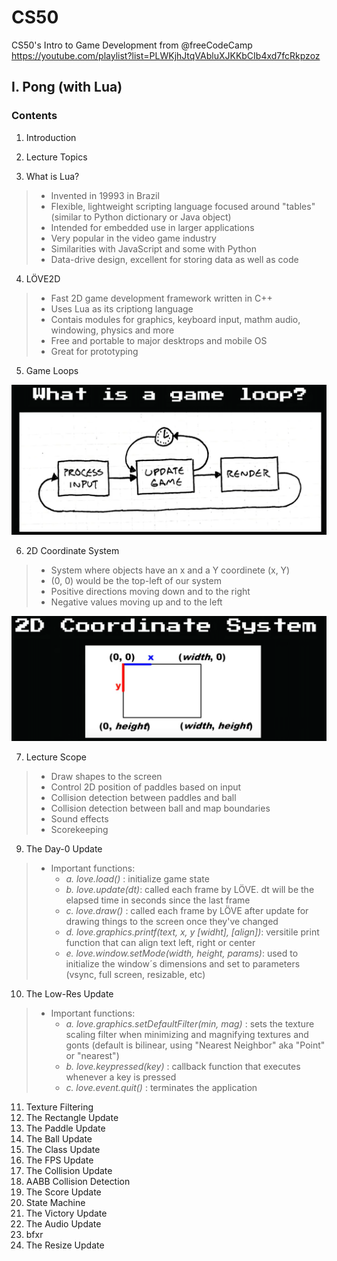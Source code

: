 # CS50
CS50's Intro to Game Development from @freeCodeCamp
https://youtube.com/playlist?list=PLWKjhJtqVAbluXJKKbCIb4xd7fcRkpzoz

## I. Pong (with Lua)

### Contents
1. Introduction
2. Lecture Topics

3. What is Lua?

  > - Invented in 19993 in Brazil
  > - Flexible, lightweight scripting language focused around "tables" (similar to Python dictionary or Java object)
  > - Intended for embedded use in larger applications
  > - Very popular in the video game industry
  > - Similarities with JavaScript and some with Python
  > - Data-drive design, excellent for storing data as well as code
  
4. LÖVE2D

  > - Fast 2D game development framework written in C++
  > - Uses Lua as its criptiong language
  > - Contais modules for graphics, keyboard input, mathm audio, windowing, physics and more
  > - Free and portable to major desktrops and mobile OS
  > - Great for prototyping

5. Game Loops

![Image of GameLoops](image/gameProcess.PNG)

6. 2D Coordinate System

  > - System where objects have an x and a Y coordinete (x, Y)
  > - (0, 0) would be the top-left of our system
  > - Positive directions moving down and to the right
  > - Negative values moving up and to the left
 
 ![Image of 2dSystem](image/2dSystem.PNG)

7. Lecture Scope

  > - Draw shapes to the screen
  > - Control 2D position of paddles based on input
  > - Collision detection between paddles and ball
  > - Collision detection between ball and map boundaries
  > - Sound effects
  > - Scorekeeping

9. The Day-0 Update

  > - Important functions:
  >   - *a. love.load()*    : initialize game state
  >   - *b. love.update(dt)*: called each frame by LÖVE. dt will be the elapsed time in seconds since the last frame
  >   - *c. love.draw()*    : called each frame by LÖVE after update for drawing things to the screen once they've changed
  >   - *d. love.graphics.printf(text, x, y [widht], [align])*: versitile print function that can align text left, right or center
  >   - *e. love.window.setMode(width, height, params)*: used to initialize the window´s dimensions and set to parameters (vsync, full screen, resizable, etc)
  
10. The Low-Res Update
  
  > - Important functions:
  >   - *a. love.graphics.setDefaultFilter(min, mag)* : sets the texture scaling filter when minimizing and magnifying textures and gonts (default is bilinear, using "Nearest Neighbor" aka "Point" or "nearest")
  >   - *b. love.keypressed(key)* : callback function that executes whenever a key is pressed
  >   - *c. love.event.quit()*    : terminates the application

11. Texture Filtering
12. The Rectangle Update
13. The Paddle Update
14. The Ball Update
15. The Class Update
16. The FPS Update
17. The Collision Update
18. AABB Collision Detection
19. The Score Update
20. State Machine
21. The Victory Update
22. The Audio Update
23. bfxr
24. The Resize Update
